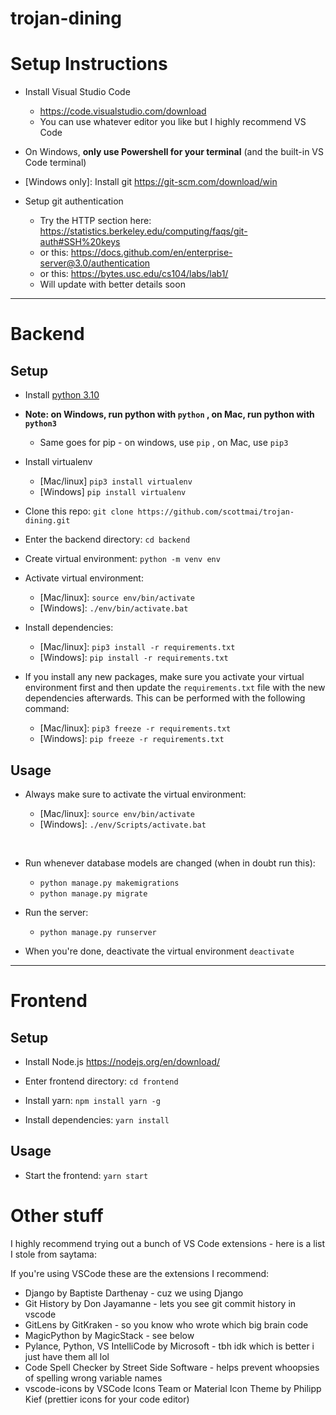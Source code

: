 # trojan-dining

# Setup Instructions

- Install Visual Studio Code 
    - https://code.visualstudio.com/download
    - You can use whatever editor you like but I highly recommend VS Code

- On Windows, <b>only use Powershell for your terminal</b> (and the built-in VS Code terminal)

- \[Windows only]: Install git 
https://git-scm.com/download/win

- Setup git authentication 
    - Try the HTTP section here: https://statistics.berkeley.edu/computing/faqs/git-auth#SSH%20keys
    - or this: https://docs.github.com/en/enterprise-server@3.0/authentication
    - or this: https://bytes.usc.edu/cs104/labs/lab1/
    - Will update with better details soon

---
# Backend

## Setup

- Install <a href="https://www.python.org/downloads/">python 3.10</a>

- <b>Note: on Windows, run python with `python` , on Mac, run python with `python3`</b>
    - Same goes for pip - on windows, use `pip` , on Mac, use `pip3`

- Install virtualenv 
    - [Mac/linux] `pip3 install virtualenv`
    - [Windows] `pip install virtualenv`

- Clone this repo: `git clone https://github.com/scottmai/trojan-dining.git`

- Enter the backend directory: `cd backend`

- Create virtual environment: `python -m venv env`

- Activate virtual environment:
    - \[Mac/linux]: `source env/bin/activate`
    - \[Windows]: `./env/bin/activate.bat`

- Install dependencies:
    - \[Mac/linux]: `pip3 install -r requirements.txt`
    - \[Windows]: `pip install -r requirements.txt`

- If you install any new packages, make sure you activate your virtual environment first and then update the `requirements.txt` file with the new dependencies afterwards. This can be performed with the following command:
    - \[Mac/linux]: `pip3 freeze -r requirements.txt`
    - \[Windows]: `pip freeze -r requirements.txt`


## Usage

- Always make sure to activate the virtual environment:

    - \[Mac/linux]: `source env/bin/activate`
    - \[Windows]: `./env/Scripts/activate.bat`

<br/>

- Run whenever database models are changed (when in doubt run this):
    - `python manage.py makemigrations`
    - `python manage.py migrate`

- Run the server:
    - `python manage.py runserver`

- When you're done, deactivate the virtual environment `deactivate`

---
# Frontend

## Setup

- Install Node.js https://nodejs.org/en/download/

- Enter frontend directory:
`cd frontend`

- Install yarn: `npm install yarn -g`

- Install dependencies:
`yarn install`

## Usage

- Start the frontend:
`yarn start`

# Other stuff

I highly recommend trying out a bunch of VS Code extensions - here is a list I stole from saytama:

If you're using VSCode these are the extensions I recommend:
- Django by Baptiste Darthenay - cuz we using Django
- Git History by Don Jayamanne - lets you see git commit history in vscode
- GitLens by GitKraken - so you know who wrote which big brain code
- MagicPython by MagicStack - see below
- Pylance, Python, VS IntelliCode by Microsoft - tbh idk which is better i just have them all lol
- Code Spell Checker by Street Side Software - helps prevent whoopsies of spelling wrong variable names
- vscode-icons by VSCode Icons Team or Material Icon Theme by Philipp Kief (prettier icons for your code editor)
